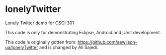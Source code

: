 lonelyTwitter
=============

Lonely Twitter demo for CSCI 301

This code is only for demonstrating Eclipse, Android and jUnit development.


This code is originally gotten from:
https://github.com/aewilson-ua/lonelyTwitter
and is changed by Ali Sajedi.
